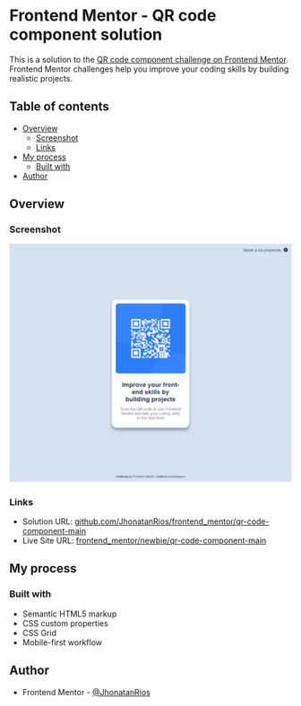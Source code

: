 # Frontend Mentor - QR code component solution
This is a solution to the [QR code component challenge on Frontend Mentor](https://www.frontendmentor.io/challenges/qr-code-component-iux_sIO_H). Frontend Mentor challenges help you improve your coding skills by building realistic projects. 



## Table of contents
- [Overview](#overview)
  - [Screenshot](#screenshot)
  - [Links](#links)
- [My process](#my-process)
  - [Built with](#built-with)
- [Author](#author)



## Overview
### Screenshot
![](https://github.com/JhonatanRios/frontend_mentor/blob/main/docs/newbie/qr-code-component-main/images/screencapture-solution.png)

### Links
- Solution URL: [github.com/JhonatanRios/frontend_mentor/qr-code-component-main](https://github.com/JhonatanRios/frontend_mentor/tree/main/docs/newbie/qr-code-component-main)
- Live Site URL: [frontend_mentor/newbie/qr-code-component-main](https://jhonatanrios.github.io/frontend_mentor/newbie/qr-code-component-main/)



## My process
### Built with
- Semantic HTML5 markup
- CSS custom properties
- CSS Grid
- Mobile-first workflow



## Author
- Frontend Mentor - [@JhonatanRios](https://www.frontendmentor.io/profile/JhonatanRios)